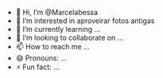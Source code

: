 - 👋 Hi, I’m @Marcelabessa
- 👀 I’m interested in aproveirar fotos antigas
- 🌱 I’m currently learning ...
- 💞️ I’m looking to collaborate on ...
- 📫 How to reach me ...
- 😄 Pronouns: ...
- ⚡ Fun fact: ...

<!---
Marcelabessa/Marcelabessa is a ✨ special ✨ repository because its `README.md` (this file) appears on your GitHub profile.
You can click the Preview link to take a look at your changes.
--->
